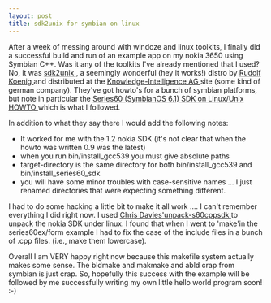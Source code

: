 ```yaml
---
layout: post
title: sdk2unix for symbian on linux
---
```

<p>After a week of messing around with windoze and linux toolkits, I finally did a successful build and run of an example app on my nokia 3650 using Symbian C++. Was it any of the toolkits I've already mentioned that I used? No, it was <a href="http://www.ki-ag.de/pages/tech/SYMBIAN-SDK-on-unix.html">sdk2unix </a>, a seemingly wonderful (hey it works!) distro by <a href="http://www.koeniglich.de/">Rudolf Koenig </a>and distributed at the <a href="http://www.ki-ag.de/index.html">Knowledge-Intelligence AG </a>site (some kind of german company). They've got howto's for a bunch of symbian platforms, but note in particular the <a href="http://www.ki-ag.de/pages/tech/SymbianSDK/symbian_sdk_6.1_on_linux.html">Series60 (SymbianOS 6.1) SDK on Linux/Unix HOWTO </a>which is what I followed. </p><p>In addition to what they say there I would add the following notes: </p><ul><li>It worked for me with the 1.2 nokia SDK (it's not clear that when the howto was written 0.9 was the latest) </li><li>when you run bin/install_gcc539 you must give absolute paths </li><li>target-directory is the same directory for both bin/install_gcc539 and bin/install_series60_sdk </li><li>you will have some minor troubles with case-sensitive names ... I just renamed directories that were expecting something different. </li></ul><p>I had to do some hacking a little bit to make it all work .... I can't remember everything I did right now. I used <a href="http://www.cdavies.org/permalink/unpackingthenokiaseriessdkonlinux.php">Chris Davies'unpack-s60cppsdk </a>to unpack the nokia SDK under linux. I found that when I went to 'make'in the series60ex/form example I had to fix the case of the include files in a bunch of .cpp files. (i.e., make them lowercase). </p><p>Overall I am VERY happy right now because this makefile system actually makes some sense. The bldmake and makmake and abld crap from symbian is just crap. So, hopefully this success with the example will be followed by me successfully writing my own little hello world program soon! :-) </p>
